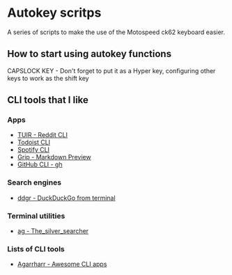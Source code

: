 # Autokey scritps

A series of scripts to make the use of the Motospeed ck62 keyboard easier.

## How to start using autokey functions

CAPSLOCK KEY - Don't forget to put it as a Hyper key, configuring other keys to work as the shift key

## CLI tools that I like

### Apps

- [TUIR - Reddit CLI](https://gitlab.com/ajak/tuir#usage)
- [Todoist CLI](https://github.com/sachaos/todoist)
- [Spotify CLI](https://github.com/Rigellute/spotify-tui)
- [Grip - Markdown Preview](https://github.com/joeyespo/grip)
- [GitHub CLI - gh](https://github.com/cli/cli)

### Search engines

- [ddgr - DuckDuckGo from terminal](https://github.com/jarun/ddgr)

### Terminal utilities

- [ag - The_silver_searcher](https://github.com/ggreer/the_silver_searcher)

### Lists of CLI tools

- [Agarrharr - Awesome CLI apps](https://github.com/agarrharr/awesome-cli-apps)

